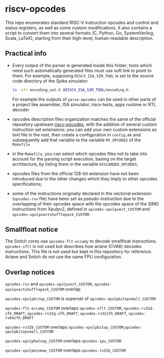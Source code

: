 riscv-opcodes
===========================================================================

This repo enumerates standard RISC-V instruction opcodes and control and
status registers, as well as some custom modifications.  It also contains a
script to convert them into several formats (C, Python, Go, SystemVerilog, Scala, LaTeX),
starting from their high-level, human-readable description.

## Practical info
- Every output of the parser is generated inside this folder; tools which
  need such automatically generated files must use soft link to point to them.
  For example, supposing `RISCV_ISA_SIM_TOOL` is set to the source code directory of
  the Spike simulator:

  ```bash
  ln -sfr encoding_out.h $RISCV_ISA_SIM_TOOL/encoding.h
  ```

  For example the outputs of `parse-opcodes` can be used in other parts of a project like
  assembler, ISA simulator, riscv-tests, apps runtime or RTL decoder

- opcodes description files organization matches the same of the official
  repository upstream [riscv-opcodes](https://github.com/riscv/riscv-opcodes),
  with the addition of several custom instruction set extensions: you can
  add your own custom extensions as text file in the root, then create a configuration in
  `config.mk` and subsequently add that variable to the variable `MY_OPCODES` of the `Makefile`
- in the `Makefile`, you can select which opcodes files not to take into account
  for the parsing script execution, basing on the target architecture, by
  listing them in the variable `DISCARDED_OPCODES`;
- opcodes files from the official 128-bit extension have not been introduced
  due to the other changes which they imply to other opcodes specifications;
- some of the instructions originally declared in the vectorial extension
  (`opcodes-rvv` file) have been set as pseudo-instruction due to the overlapping
  of their opcodes space with the opcodes space of the SIMD instructions from
  Xpulpv2, defined in `opcodes-xpulpvect_CUSTOM` and `opcodes-xpulpvectshufflepack_CUSTOM`.


## Smallfloat notice

The Snitch cores use `opcodes-flt-occamy` to decode smallfloat instructions.
`opcodes-sflt` is not used but describes how ariane (CVA6) decodes 
instructions. This file is not used but kept in this repository for reference.
Ariane and Snitch do not use the same FPU configuration.


## Overlap notices
`opcodes-rvv` and `opcodes-xpulpvect_CUSTOM`, `opcodes-xpulpvectshufflepack_CUSTOM` overlap

`opcodes-xpulpbitop_CUSTOM` is superset of `opcodes-xpulpbitopsmall_CUSTOM`

`opcodes-flt-occamy_CUSTOM` overlaps `opcodes-sflt_CUSTOM`, `opcodes-rv32d-zfh_DRAFT`, `opcodes-rv32q-zfh_DRAFT`, `opcodes-rv32zfh_DRAFT`, `opcodes-rv64zfh_DRAFT`

`opcodes-rv32b_CUSTOM` overlaps `opcodes-xpulpbitop_CUSTOM`,`opcodes-xpulpbitopsmall_CUSTOM`

`opcodes-xpulphwloop_CUSTOM` overlaps `opcodes-ipu_CUSTOM`

`opcodes-xpulpminmax_CUSTOM` overlaps `opcodes-rv32b_CUSTOM`